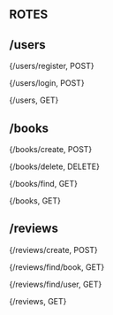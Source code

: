 ## ROTES


## /users 
{/users/register, POST} 

{/users/login, POST} 

{/users, GET} 
## /books
{/books/create, POST} 

{/books/delete, DELETE} 

{/books/find, GET} 

{/books, GET} 
## /reviews
{/reviews/create, POST} 

{/reviews/find/book, GET} 

{/reviews/find/user, GET} 

{/reviews, GET} 


